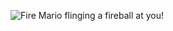![Fire Mario flinging a fireball at you!](https://i.pinimg.com/564x/ec/1b/92/ec1b924366562d608b1726a7a8f63d7f.jpg)

